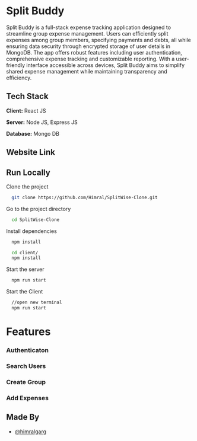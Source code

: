 # Split Buddy
Split Buddy is a full-stack expense tracking application designed to streamline group expense management. Users can efficiently split expenses among group members, specifying payments and debts, all while ensuring data security through encrypted storage of user details in MongoDB. The app offers robust features including user authentication, comprehensive expense tracking and customizable reporting. With a user-friendly interface accessible across devices, Split Buddy aims to simplify shared expense management while maintaining transparency and efficiency.

## Tech Stack

**Client:** React JS

**Server:** Node JS, Express JS

**Database:** Mongo DB
  


## Website Link



## Run Locally

Clone the project

```bash
  git clone https://github.com/Himral/SplitWise-Clone.git
```

Go to the project directory

```bash
  cd SplitWise-Clone
```

Install dependencies

```bash
  npm install
```

```bash
  cd client/
  npm install
```

Start the server

```bash
  npm run start
```
Start the Client

```bash
  //open new terminal
  npm run start
```

  
# Features

### Authenticaton


### Search Users

### Create Group 

### Add Expenses


## Made By

- [@himralgarg](https://github.com/Himral)

  
